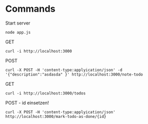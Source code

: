# Commands

Start server

```CLI
node app.js
```

GET

```CLI
curl -i http://localhost:3000
```

POST

```CLI
curl -X POST -H 'content-type:applyication/json' -d '{"description":"asdasda" }' http://localhost:3000/note-todo
```

GET

```CLI
curl -i http://localhost:3000/todos
```

POST - id einsetzen!

```CLI
curl -X POST -H 'content-type:applyication/json' http://localhost:3000/mark-todo-as-done/{id}
```
